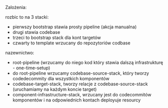Zalożenia:

rozbic to na 3 stacki:
-	pierwszy bootstrap stawia prosty pipeline (akcja manualna)
-	drugi stawia codebase 
-	trzeci to bootstrap stack dla kont targetów 
-	czwarty to template wrzucany do repozytoriów codbase

nazewnictwo:
-	root-pipeline (wrzucamy do niego kod który stawia dalszą infrastrukturę - one-time-setup)
-	do root-pipeline wrzucamy codebase-source-stack, który tworzy codedecommity dla wszystkich komponentów
-	codebase-target-stack, tworzy relacje z codebase-source-stack (uruchamiamy na każdym koncie target)
-	component-infrastructure-stack, wrzucany jest do codecommitów komponentów i na odpowiednich kontach deployuje resourcy 